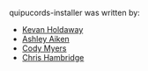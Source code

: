 quipucords-installer was written by:
- [Kevan Holdaway](mailto:kholdawa@redhat.com) 
- [Ashley Aiken](mailto:aaiken@redhat.com)
- [Cody Myers](mailto:cmyers@redhat.com)
- [Chris Hambridge](mailto:chambrid@redhat.com)
